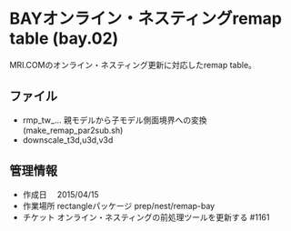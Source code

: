 BAYオンライン・ネスティングremap table (bay.02)
========

MRI.COMのオンライン・ネスティング更新に対応したremap table。


ファイル
--------

  * rmp_tw_... 親モデルから子モデル側面境界への変換 (make_remap_par2sub.sh)
  * downscale_t3d,u3d,v3d


管理情報
--------

  * 作成日　 2015/04/15
  * 作業場所 rectangleパッケージ prep/nest/remap-bay
  * チケット オンライン・ネスティングの前処理ツールを更新する #1161

